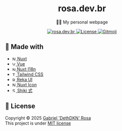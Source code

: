 <h1 align="center">rosa.dev.br</h1>
<p align="center">🧑‍💼 My personal webpage</p>

<p align="center">
   <a href="https://rosa.dev.br">
      <img src="https://img.shields.io/badge/check me!-👻-F28AA9" alt="rosa.dev.br"/>
   </a>
   <a href="https://github.com/dethdkn/rosa.dev.br/blob/main/LICENSE">
      <img src="https://img.shields.io/github/license/dethdkn/rosa.dev.br?color=%233da639&logo=open%20source%20initiative" alt="License"/>
  </a>
   <a href="https://gitmoji.dev">
      <img src="https://img.shields.io/badge/gitmoji-%20😜%20😍-FFDD67" alt="Gitmoji"/>
   </a>
</p>

## 🚀 Made with

- <a href="https://nuxt.com" target="_blank">
     <img src="https://nuxt.com/icon.png" alt="Nuxt" width="12">
        Nuxt
  </a>
- <a href="https://vuejs.org" target="_blank">
     <img src="https://vuejs.org/logo.svg" alt="Vue" width="11">
        Vue
  </a>
- <a href="https://i18n.nuxtjs.org/" target="_blank">
     <img src="https://i18n.nuxtjs.org/favicon.ico" alt="Nuxt I18n" width="11">
        Nuxt I18n
  </a>
- <a href="https://tailwindcss.com" target="_blank">
     <img src="https://tailwindcss.com/favicons/favicon-16x16.png" alt="Tailwind CSS" width="11">
        Tailwind CSS
  </a>
- <a href="https://reka-ui.com/" target="_blank">
     <img src="https://reka-ui.com/logo.png" alt="Reka UI" width="11">
        Reka UI
  </a>
- <a href="https://github.com/nuxt/icon" target="_blank">
     <img src="https://iconify.design/favicon.ico" alt="Nuxt" width="12">
        Nuxt Icon
  </a>
- <a href="https://shiki.style/" target="_blank">
     <img src="https://shiki.style/logo.svg" alt="Shiki 式" width="12">
        Shiki 式
  </a>

## 📝 License

Copyright © 2025 [Gabriel 'DethDKN' Rosa](https://github.com/dethdkn)\
This project is under [MIT license](https://github.com/dethdkn/rosa.dev.br/blob/main/LICENSE)
